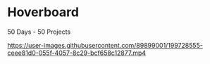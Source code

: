 # Hoverboard
50 Days - 50 Projects


https://user-images.githubusercontent.com/89899001/199728555-ceee81d0-055f-4057-8c29-bcf658c12877.mp4

